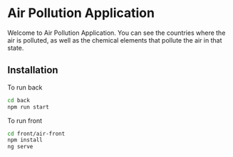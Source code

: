 # Air Pollution Application

Welcome to Air Pollution Application. You can see the countries where the air is polluted, as well as the chemical elements that pollute the air in that state.

## Installation

To run back

```bash
cd back
npm run start
```

To run front

```bash
cd front/air-front
npm install
ng serve
```